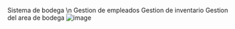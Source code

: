 Sistema de bodega \n
Gestion de empleados
Gestion de inventario
Gestion del area de bodega
![image](https://user-images.githubusercontent.com/116565550/205444619-73c72dae-64de-4ad7-aba3-958db79efd99.png)
